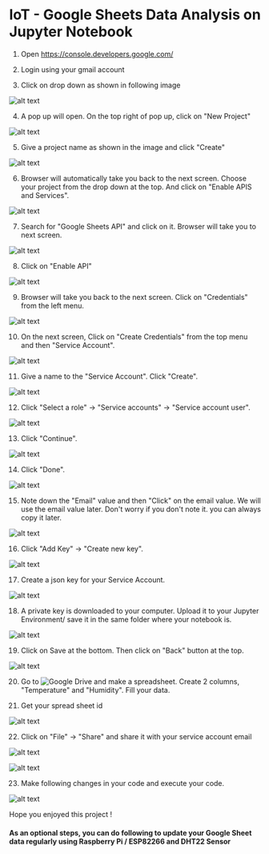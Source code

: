 # IoT - Google Sheets Data Analysis on Jupyter Notebook

1. Open https://console.developers.google.com/

2. Login using your gmail account

3. Click on drop down as shown in following image 

![alt text](https://github.com/techtutorials/IoT-Google-Sheets-Data-Analysis-on-Jupyter-Notebook/blob/master/images/google1.png "Help Image 1")

4. A pop up will open. On the top right of pop up, click on "New Project"

![alt text](https://github.com/techtutorials/IoT-Google-Sheets-Data-Analysis-on-Jupyter-Notebook/blob/master/images/google2.png "Help Image 2")

5. Give a project name as shown in the image and click "Create"

![alt text](https://github.com/techtutorials/IoT-Google-Sheets-Data-Analysis-on-Jupyter-Notebook/blob/master/images/google3.png "Help Image 3")

6. Browser will automatically take you back to the next screen. Choose your project from the drop down at the top. And click on "Enable APIS and Services".

![alt text](https://github.com/techtutorials/IoT-Google-Sheets-Data-Analysis-on-Jupyter-Notebook/blob/master/images/google4.png "Help Image 4")

7. Search for "Google Sheets API" and click on it. Browser will take you to next screen.

![alt text](https://github.com/techtutorials/IoT-Google-Sheets-Data-Analysis-on-Jupyter-Notebook/blob/master/images/google5.png "Help Image 5")

8. Click on "Enable API"

![alt text](https://github.com/techtutorials/IoT-Google-Sheets-Data-Analysis-on-Jupyter-Notebook/blob/master/images/google6.png "Help Image 6")

9. Browser will take you back to the next screen. Click on "Credentials" from the left menu.

![alt text](https://github.com/techtutorials/IoT-Google-Sheets-Data-Analysis-on-Jupyter-Notebook/blob/master/images/google7.png "Help Image 7")

10. On the next screen, Click on "Create Credentials" from the top menu and then "Service Account".

![alt text](https://github.com/techtutorials/IoT-Google-Sheets-Data-Analysis-on-Jupyter-Notebook/blob/master/images/google8.png "Help Image 8")

11. Give a name to the "Service Account". Click "Create".

![alt text](https://github.com/techtutorials/IoT-Google-Sheets-Data-Analysis-on-Jupyter-Notebook/blob/master/images/google9.png "Help Image 9")

12. Click "Select a role" -> "Service accounts" -> "Service account user".

![alt text](https://github.com/techtutorials/IoT-Google-Sheets-Data-Analysis-on-Jupyter-Notebook/blob/master/images/google10.png "Help Image 10")

13. Click "Continue".

![alt text](https://github.com/techtutorials/IoT-Google-Sheets-Data-Analysis-on-Jupyter-Notebook/blob/master/images/google11.png "Help Image 11")

14. Click "Done".

![alt text](https://github.com/techtutorials/IoT-Google-Sheets-Data-Analysis-on-Jupyter-Notebook/blob/master/images/google12.png "Help Image 12")

15. Note down the "Email" value and then "Click" on the email value. We will use the email value later. Don't worry if you don't note it. you can always copy it later. 

![alt text](https://github.com/techtutorials/IoT-Google-Sheets-Data-Analysis-on-Jupyter-Notebook/blob/master/images/google13.png "Help Image 13")

16. Click "Add Key" -> "Create new key".

![alt text](https://github.com/techtutorials/IoT-Google-Sheets-Data-Analysis-on-Jupyter-Notebook/blob/master/images/google14.png "Help Image 14")

17. Create a json key for your Service Account.

![alt text](https://github.com/techtutorials/IoT-Google-Sheets-Data-Analysis-on-Jupyter-Notebook/blob/master/images/google15.png "Help Image 15")

18. A private key is downloaded to your computer. Upload it to your Jupyter Environment/ save it in the same folder where your notebook is. 

![alt text](https://github.com/techtutorials/IoT-Google-Sheets-Data-Analysis-on-Jupyter-Notebook/blob/master/images/google16.png "Help Image 16")

19. Click on Save at the bottom. Then click on "Back" button at the top.

![alt text](https://github.com/techtutorials/IoT-Google-Sheets-Data-Analysis-on-Jupyter-Notebook/blob/master/images/google17.png "Help Image 17")

20. Go to ![Google Drive](https://drive.google.com) and make a spreadsheet. Create 2 columns, "Temperature" and "Humidity". Fill your data.

21. Get your spread sheet id

![alt text](https://github.com/techtutorials/IoT-Google-Sheets-Data-Analysis-on-Jupyter-Notebook/blob/master/images/google18.png "Help Image 18")

22. Click on "File" -> "Share" and share it with your service account email

![alt text](https://github.com/techtutorials/IoT-Google-Sheets-Data-Analysis-on-Jupyter-Notebook/blob/master/images/google19.png "Help Image 19")

![alt text](https://github.com/techtutorials/IoT-Google-Sheets-Data-Analysis-on-Jupyter-Notebook/blob/master/images/google20.png "Help Image 20")

23. Make following changes in your code and execute your code.

![alt text](https://github.com/techtutorials/IoT-Google-Sheets-Data-Analysis-on-Jupyter-Notebook/blob/master/images/google21.png "Help Image 21")

Hope you enjoyed this project !

#### As an optional steps, you can do following to update your Google Sheet data regularly using Raspberry Pi / ESP82266 and DHT22 Sensor

